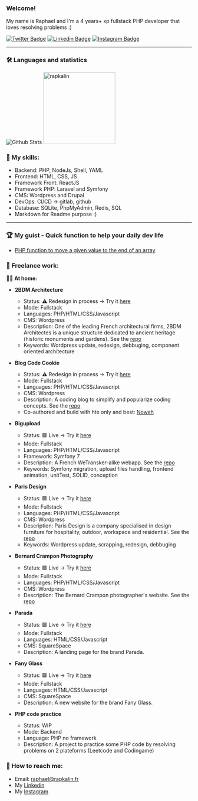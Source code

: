 ### Welcome!

My name is Raphael and I'm a 4 years+ xp fullstack PHP developer that loves resolving problems :)

[![Twitter Badge](https://img.shields.io/badge/Twitter-1DA1F2?style=for-the-badge&logo=twitter&logoColor=white)](https://www.twitter.com/bonjour_raphael/)
[![Linkedin Badge](https://img.shields.io/badge/LinkedIn-0077B5?style=for-the-badge&logo=linkedin&logoColor=white)](https://www.linkedin.com/in/r-kalinowski/)
[![Instagram Badge](https://img.shields.io/badge/Instagram-E4405F?style=for-the-badge&logo=instagram&logoColor=white)](https://www.instagram.com/rapkalin/)

---

### 🛠 Languages and statistics

<div align="left">
  <img src="https://github-readme-stats-sigma-five.vercel.app/api?username=rapkalin&show_icons=true&theme=graywhite" alt="Github Stats" />
  <img src="https://github-readme-stats-sigma-five.vercel.app/api/top-langs/?username=rapkalin&layout=compact" alt="rapkalin" height="195"/>  
</div>

### 🌱 My skills:
  - Backend: PHP, NodeJs, Shell, YAML
  - Frontend: HTML, CSS, JS
  - Framework Front: ReactJS
  - Framework PHP: Laravel and Symfony
  - CMS: Wordpress and Drupal
  - DevOps: CI/CD -> gitlab, github
  - Database: SQLite, PhpMyAdmin, Redis, SQL
  - Markdown for Readme purpose :)

---

### 🏆 My guist - Quick function to help your daily dev life
  - [PHP function to move a given value to the end of an array](https://gist.github.com/Rapkalin/e5ffd96f631b4314db5ae1256446cccf)


### 🔭 Freelance work:
:lotus_position_man: __At home:__<br>
- __2BDM Architecture__
  - Status: :warning: Redesign in process -> Try it [here](https://2bdm.fr/)
  - Mode: Fullstack
  - Languages: PHP/HTML/CSS/Javascript
  - CMS: Wordpress
  - Description: One of the leading French architectural firms, 2BDM Architectes is a unique structure dedicated to ancient heritage (historic monuments and gardens). See the [repo](https://github.com/Rapkalin/2bdm)
  - Keywords: Wordpress update, redesign, debbuging, component oriented architecture

- __Blog Code Cookie__
  - Status: :warning: Redesign in process -> Try it [here](https://codecookie.fr/)
  - Mode: Fullstack
  - Languages: PHP/HTML/CSS/Javascript
  - CMS: Wordpress
  - Description: A coding blog to simplify and popularize coding concepts. See the [repo](https://github.com/Rapkalin/explain-code)
  - Co-authored and build with hte only and best: [Noweh](https://github.com/noweh)

- __Bigupload__
  - Status: 🟩 Live -> Try it [here](https://bigupload.rapkalin.fr/)
  - Mode: Fullstack
  - Languages: PHP/HTML/CSS/Javascript
  - Framework: Symfony 7
  - Description: A French WeTransker-alike webapp. See the [repo](https://github.com/Rapkalin/bigupload)
  - Keywords: Symfony migration, upload files handling, frontend animation, unitTest, SOLID, conception

- __Paris Design__
  - Status: 🟩 Live -> Try it [here](https://p-design.fr/)
  - Mode: Fullstack
  - Languages: PHP/HTML/CSS/Javascript
  - CMS: Wordpress
  - Description: Paris Design is a company specialised in design furniture for hospitality, outdoor, workspace and residential. See the [repo](https://github.com/Rapkalin/p-design-wordpress)
  - Keywords: Wordpress update, scrapping, redesign, debbuging

- __Bernard Crampon Photography__
  - Status: 🟩 Live -> Try it [here](https://www.bcramponphoto.com)
  - Mode: Fullstack
  - Languages: PHP/HTML/CSS/Javascript
  - CMS: Wordpress
  - Description: The Bernard Crampon photographer's website. See the [repo](https://github.com/Rapkalin/bcrampon-photos)

- __Parada__
  - Status: 🟩 Live -> Try it [here](https://www.parada.club/)
  - Mode: Fullstack
  - Languages: HTML/CSS/Javascript
  - CMS: SquareSpace
  - Description: A landing page for the brand Parada.

- __Fany Glass__
  - Status: 🟩 Live -> Try it [here](https://www.fany-glass.fr/)
  - Mode: Fullstack
  - Languages: HTML/CSS/Javascript
  - CMS: SquareSpace
  - Description: A new website for the brand Fany Glass.

- __PHP code practice__
  - Status: WIP
  - Mode: Backend
  - Language: PHP no framework
  - Description: A project to practice some PHP code by resolving problems on 2 plateforms (Leetcode and Codingame) <br>

### 💬 How to reach me:
  - Email: [raphael@rapkalin.fr](mailto:raphael@rapkalin.fr)
  - My [Linkedin](https://www.linkedin.com/in/r-kalinowski/)
  - My [Instagram](https://www.instagram.com/rapkalin)

